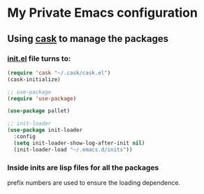 # My Private Emacs configuration

## Using [cask](https://github.com/cask/cask) to manage the packages

### [init.el](/init.el) file turns to:
```lisp
(require 'cask "~/.cask/cask.el")
(cask-initialize)

;; use-package
(require 'use-package)

(use-package pallet)

;; init-loader
(use-package init-loader
  :config
  (setq init-loader-show-log-after-init nil)
  (init-loader-load "~/.emacs.d/inits"))
```

### Inside inits are lisp files for all the packages

prefix numbers are used to ensure the loading dependence.
